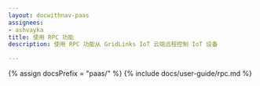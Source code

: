 ```yaml
---
layout: docwithnav-paas
assignees:
- ashvayka
title: 使用 RPC 功能
description: 使用 RPC 功能从 GridLinks IoT 云端远程控制 IoT 设备

---
```


{% assign docsPrefix = "paas/" %}
{% include docs/user-guide/rpc.md %}